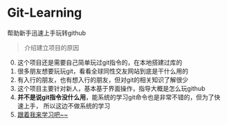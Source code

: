 # Git-Learning
帮助新手迅速上手玩转github

> 介绍建立项目的原因
0. 这个项目还是需要自己简单玩过git指令的，在本地搭建过库的
1. 很多朋友想要玩玩git，看看全球同性交友网站到底是干什么用的
2. 有入行的朋友，也有想入行的朋友，但对git的相关知识了解很少
3. 这个项目主要针对新人，基本基于界面操作，指导大概是怎么玩github
4. **并不是说git指令没什么用**，能系统的学习git命令也是非常不错的，但为了快速上手，
    所以这边不做系统的学习
5. [跟着我来学习吧~~ ](./git_share/00-git知识分享.md)  
